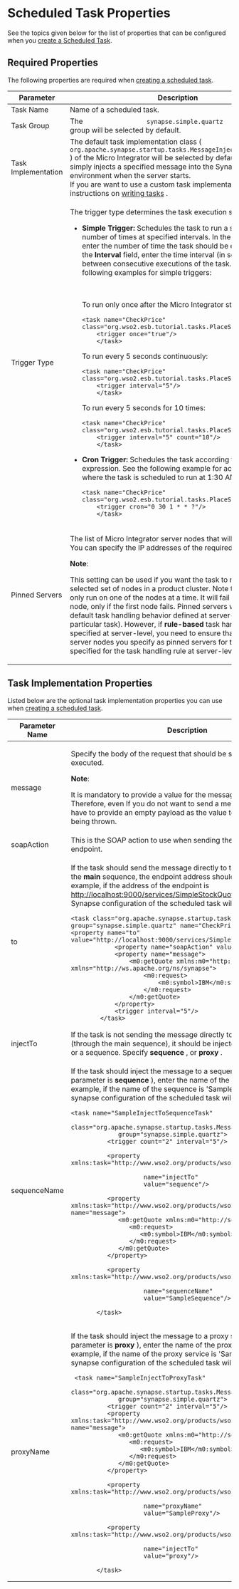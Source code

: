 # Scheduled Task Properties

See the topics given below for the list of properties that can be configured when you [create a Scheduled Task](../../develop/creating-artifacts/scheduling-esb-tasks.md).

## Required Properties

The following properties are required when [creating a scheduled task](../../develop/creating-artifacts/scheduling-esb-tasks.md).

<table>
   <thead>
      <tr class="header">
         <th>Parameter</th>
         <th>Description</th>
      </tr>
   </thead>
   <tbody>
      <tr class="odd">
         <td>Task Name</td>
         <td>Name of a scheduled task.</td>
      </tr>
      <tr class="even">
         <td>Task Group</td>
         <td>The <code>                 synapse.simple.quartz                </code> group will be selected by default.</td>
      </tr>
      <tr class="odd">
         <td>Task Implementation</td>
         <td>The default task implementation class ( <code>                 org.apache.synapse.startup.tasks.MessageInjector                </code> ) of the Micro Integrator will be selected by default. This class simply injects a specified message into the Synapse environment when the server starts.<br />
            If you are want to use a custom task implementation, see the instructions on <a href="../../../develop/customizations/creating-custom-task-scheduling">writing tasks</a> .
         </td>
      </tr>
      <tr class="even">
         <td>Trigger Type</td>
         <td>
            <div class="content-wrapper">
               <p>The trigger type determines the task execution schedule.</p>
               <ul>
                  <li>
                     <p><strong>Simple Trigger:</strong> Schedules the task to run a specified number of times at specified intervals. In the <strong>Count</strong> field, enter the number of time the task should be executed, and in the <strong>Interval</strong> field, enter the time interval (in seconds) between consecutive executions of the task. See the following examples for simple triggers:</p></br>
                     <div class="localtabs-macro">
                        <div class="aui-tabs horizontal-tabs" data-aui-responsive="true" role="application">
                           <div id="4703a6be07a54b79af66ebe01fab2cb9" class="tabs-pane active-pane" name="Only once">
                              <p>To run only once after the Micro Integrator starts:</p>
                              <div class="code panel pdl" style="border-width: 1px;">
                                 <div class="codeContent panelContent pdl">
                                    <div class="sourceCode" id="cb1" data-syntaxhighlighter-params="brush: java; gutter: false; theme: Confluence" data-theme="Confluence" style="brush: java; gutter: false; theme: Confluence">
                                       <pre class="sourceCode java"><code class="sourceCode java"><span id="cb1-1"><a href="#cb1-1"></a>&lt;task name=<span class="st">&quot;CheckPrice&quot;</span> <span class="kw">class</span>=<span class="st">&quot;org.wso2.esb.tutorial.tasks.PlaceStockOrderTask&quot;</span>&gt;</span>
    <span id="cb1-2"><a href="#cb1-2"></a>&lt;trigger once=<span class="st">&quot;true&quot;</span>/&gt;</span>
    <span id="cb1-3"><a href="#cb1-3"></a>&lt;/task&gt;</span></code></pre>
                                    </div>
                                 </div>
                              </div>
                           </div>
                           <div id="0ef990d2713b4ec2bc9faffda54498ab" class="tabs-pane" name="Every 5 seconds continuously">
                              <p>To run every 5 seconds continuously:</p>
                              <div class="code panel pdl" style="border-width: 1px;">
                                 <div class="codeContent panelContent pdl">
                                    <div class="sourceCode" id="cb2" data-syntaxhighlighter-params="brush: java; gutter: false; theme: Confluence" data-theme="Confluence" style="brush: java; gutter: false; theme: Confluence">
                                       <pre class="sourceCode java"><code class="sourceCode java"><span id="cb2-1"><a href="#cb2-1"></a>&lt;task name=<span class="st">&quot;CheckPrice&quot;</span> <span class="kw">class</span>=<span class="st">&quot;org.wso2.esb.tutorial.tasks.PlaceStockOrderTask&quot;</span>&gt;</span>
    <span id="cb2-2"><a href="#cb2-2"></a>&lt;trigger interval=<span class="st">&quot;5&quot;</span>/&gt;</span>
    <span id="cb2-3"><a href="#cb2-3"></a>&lt;/task&gt;</span></code></pre>
                                    </div>
                                 </div>
                              </div>
                           </div>
                           <div id="1aec3cd57f7044aa97b4bd094760ac79" class="tabs-pane" name="Every 5 seconds 10 times">
                              <p>To run every 5 seconds for 10 times:</p>
                              <div class="code panel pdl" style="border-width: 1px;">
                                 <div class="codeContent panelContent pdl">
                                    <div class="sourceCode" id="cb3" data-syntaxhighlighter-params="brush: java; gutter: false; theme: Confluence" data-theme="Confluence" style="brush: java; gutter: false; theme: Confluence">
                                       <pre class="sourceCode java"><code class="sourceCode java"><span id="cb3-1"><a href="#cb3-1"></a>&lt;task name=<span class="st">&quot;CheckPrice&quot;</span> <span class="kw">class</span>=<span class="st">&quot;org.wso2.esb.tutorial.tasks.PlaceStockOrderTask&quot;</span>&gt;</span>
    <span id="cb3-2"><a href="#cb3-2"></a>&lt;trigger interval=<span class="st">&quot;5&quot;</span> count=<span class="st">&quot;10&quot;</span>/&gt;</span>
    <span id="cb3-3"><a href="#cb3-3"></a>&lt;/task&gt;</span></code></pre>
                                    </div>
                                 </div>
                              </div>
                           </div>
                        </div>
                     </div>
                  </li>
                  <li>
                     <p><strong>Cron Trigger:</strong> Schedules the task according to a Cron expression. See the following example for acron trigger where the task is scheduled to run at 1:30 AM:</p>
                     <div class="code panel pdl" style="border-width: 1px;">
                        <div class="codeContent panelContent pdl">
                           <div class="sourceCode" id="cb4" data-syntaxhighlighter-params="brush: java; gutter: false; theme: Confluence" data-theme="Confluence" style="brush: java; gutter: false; theme: Confluence">
                              <pre class="sourceCode java"><code class="sourceCode java"><span id="cb4-1"><a href="#cb4-1"></a>&lt;task name=<span class="st">&quot;CheckPrice&quot;</span> <span class="kw">class</span>=<span class="st">&quot;org.wso2.esb.tutorial.tasks.PlaceStockOrderTask&quot;</span>&gt;</span>
    <span id="cb4-2"><a href="#cb4-2"></a>&lt;trigger cron=<span class="st">&quot;0 30 1 * * ?&quot;</span>/&gt;</span>
    <span id="cb4-3"><a href="#cb4-3"></a>&lt;/task&gt;</span></code></pre>
                           </div>
                        </div>
                     </div>
                  </li>
               </ul>
            </div>
         </td>
      </tr>
      <tr class="odd">
         <td>Pinned Servers</td>
         <td>
            <div class="content-wrapper">
               <p>The list of Micro Integrator server nodes that will run the task. You can specify the IP addresses of the required nodes.</p>
               <b>Note</b>:
               <p>This setting can be used if you want the task to run on a selected set of nodes in a product cluster. Note that the task will only run on one of the nodes at a time. It will fail over to another node, only if the first node fails. Pinned servers will override the default task handling behavior defined at server-level (for this particular task). However, if <strong>rule-based</strong> task handling is specified at server-level, you need to ensure that the same server nodes you specify as pinned servers for the task are also specified for the task handling rule at server-level.</p>
            </div>
         </td>
      </tr>
   </tbody>
</table>

## Task Implementation Properties

Listed below are the optional task implementation properties you can use when [creating a scheduled task](../../develop/creating-artifacts/scheduling-esb-tasks.md).

<table>
   <thead>
      <tr class="header">
         <th>Parameter Name</th>
         <th>Description</th>
      </tr>
   </thead>
   <tbody>
      <tr class="odd">
         <td>message</td>
         <td>
            <div class="content-wrapper">
               <p>Specify the body of the request that should be sent when the task is executed.</p>
               <b>Note</b>:
               <p>It is mandatory to provide a value for the message property. Therefore, even If you do not want to send a message body, you have to provide an empty payload as the value to avoid an exception being thrown.</p>
            </div>
         </td>
      </tr>
      <tr class="even">
         <td>soapAction</td>
         <td>This is the SOAP action to use when sending the message to the endpoint.</td>
      </tr>
      <tr class="odd">
         <td>to</td>
         <td>
            <div class="content-wrapper">
               <p>If the task should send the message directly to the endpoint through the <strong>main</strong> sequence, the endpoint address should be specified. For example, if the address of the endpoint is <a href="http://localhost:9000/services/SimpleStockQuoteService">http://localhost:9000/services/SimpleStockQuoteService</a> , the Synapse configuration of the scheduled task will be as follows:</p>
               <div class="code panel pdl" style="border-width: 1px;">
                  <div class="codeContent panelContent pdl">
                     <div class="sourceCode" id="cb1" data-syntaxhighlighter-params="brush: java; gutter: false; theme: Confluence" data-theme="Confluence" style="brush: java; gutter: false; theme: Confluence">
                        <pre class="sourceCode java"><code class="sourceCode java"><span id="cb1-1"><a href="#cb1-1"></a>&lt;task <span class="kw">class</span>=<span class="st">&quot;org.apache.synapse.startup.tasks.MessageInjector&quot;</span> group=<span class="st">&quot;synapse.simple.quartz&quot;</span> name=<span class="st">&quot;CheckPrice&quot;</span>&gt;        &lt;property name=<span class="st">&quot;to&quot;</span> value=<span class="st">&quot;http://localhost:9000/services/SimpleStockQuoteService&quot;</span>/&gt;</span>
    <span id="cb1-2"><a href="#cb1-2"></a>        &lt;property name=<span class="st">&quot;soapAction&quot;</span> value=<span class="st">&quot;urn:getQuote&quot;</span>/&gt;</span>
    <span id="cb1-3"><a href="#cb1-3"></a>        &lt;property name=<span class="st">&quot;message&quot;</span>&gt;</span>
    <span id="cb1-4"><a href="#cb1-4"></a>            &lt;m0:getQuote xmlns:m0=<span class="st">&quot;http://services.samples&quot;</span> xmlns=<span class="st">&quot;http://ws.apache.org/ns/synapse&quot;</span>&gt;</span>
    <span id="cb1-5"><a href="#cb1-5"></a>                &lt;m0:request&gt;</span>
    <span id="cb1-6"><a href="#cb1-6"></a>                    &lt;m0:symbol&gt;IBM&lt;/m0:symbol&gt;</span>
    <span id="cb1-7"><a href="#cb1-7"></a>                &lt;/m0:request&gt;</span>
    <span id="cb1-8"><a href="#cb1-8"></a>            &lt;/m0:getQuote&gt;</span>
    <span id="cb1-9"><a href="#cb1-9"></a>        &lt;/property&gt;</span>
    <span id="cb1-10"><a href="#cb1-10"></a>        &lt;trigger interval=<span class="st">&quot;5&quot;</span>/&gt;</span>
    <span id="cb1-11"><a href="#cb1-11"></a>    &lt;/task&gt;</span></code></pre>
                     </div>
                  </div>
               </div>
            </div>
         </td>
      </tr>
      <tr class="even">
         <td>injectTo</td>
         <td>If the task is not sending the message directly to the endpoint (through the main sequence), it should be injected to proxy service or a sequence. Specify <strong>sequence</strong> , or <strong>proxy</strong> .</td>
      </tr>
      <tr class="odd">
         <td>sequenceName</td>
         <td>
            <div class="content-wrapper">
               <p>If the task should inject the message to a sequence ( <strong>injectTo</strong> parameter is <strong>sequence</strong> ), enter the name of the sequence. For example, if the name of the sequence is 'SampleSequence', the synapse configuration of the scheduled task will be as follows:</p>
               <div class="code panel pdl" style="border-width: 1px;">
                  <div class="codeContent panelContent pdl">
                     <div class="sourceCode" id="cb2" data-syntaxhighlighter-params="brush: java; gutter: false; theme: Confluence" data-theme="Confluence" style="brush: java; gutter: false; theme: Confluence">
                        <pre class="sourceCode java"><code class="sourceCode java"><span id="cb2-1"><a href="#cb2-1"></a>&lt;task name=<span class="st">&quot;SampleInjectToSequenceTask&quot;</span></span>
    <span id="cb2-2"><a href="#cb2-2"></a>         <span class="kw">class</span>=<span class="st">&quot;org.apache.synapse.startup.tasks.MessageInjector&quot;</span></span>
    <span id="cb2-3"><a href="#cb2-3"></a>         group=<span class="st">&quot;synapse.simple.quartz&quot;</span>&gt;</span>
    <span id="cb2-4"><a href="#cb2-4"></a>      &lt;trigger count=<span class="st">&quot;2&quot;</span> interval=<span class="st">&quot;5&quot;</span>/&gt;</span>
    <span id="cb2-5"><a href="#cb2-5"></a></span>
    <span id="cb2-6"><a href="#cb2-6"></a>      &lt;property xmlns:task=<span class="st">&quot;http://www.wso2.org/products/wso2commons/tasks&quot;</span></span>
    <span id="cb2-7"><a href="#cb2-7"></a></span>
    <span id="cb2-8"><a href="#cb2-8"></a>                name=<span class="st">&quot;injectTo&quot;</span></span>
    <span id="cb2-9"><a href="#cb2-9"></a>                value=<span class="st">&quot;sequence&quot;</span>/&gt;</span>
    <span id="cb2-10"><a href="#cb2-10"></a></span>
    <span id="cb2-11"><a href="#cb2-11"></a>      &lt;property xmlns:task=<span class="st">&quot;http://www.wso2.org/products/wso2commons/tasks&quot;</span> name=<span class="st">&quot;message&quot;</span>&gt;</span>
    <span id="cb2-12"><a href="#cb2-12"></a>         &lt;m0:getQuote xmlns:m0=<span class="st">&quot;http://services.samples&quot;</span>&gt;</span>
    <span id="cb2-13"><a href="#cb2-13"></a>            &lt;m0:request&gt;</span>
    <span id="cb2-14"><a href="#cb2-14"></a>               &lt;m0:symbol&gt;IBM&lt;/m0:symbol&gt;</span>
    <span id="cb2-15"><a href="#cb2-15"></a>            &lt;/m0:request&gt;</span>
    <span id="cb2-16"><a href="#cb2-16"></a>         &lt;/m0:getQuote&gt;</span>
    <span id="cb2-17"><a href="#cb2-17"></a>      &lt;/property&gt;</span>
    <span id="cb2-18"><a href="#cb2-18"></a></span>
    <span id="cb2-19"><a href="#cb2-19"></a>      &lt;property xmlns:task=<span class="st">&quot;http://www.wso2.org/products/wso2commons/tasks&quot;</span></span>
    <span id="cb2-20"><a href="#cb2-20"></a></span>
    <span id="cb2-21"><a href="#cb2-21"></a>                name=<span class="st">&quot;sequenceName&quot;</span></span>
    <span id="cb2-22"><a href="#cb2-22"></a>                value=<span class="st">&quot;SampleSequence&quot;</span>/&gt;</span>
    <span id="cb2-23"><a href="#cb2-23"></a></span>
    <span id="cb2-24"><a href="#cb2-24"></a>   &lt;/task&gt;</span></code></pre>
                     </div>
                  </div>
               </div>
            </div>
         </td>
      </tr>
      <tr class="even">
         <td>proxyName</td>
         <td>
            <div class="content-wrapper">
               <p>If the task should inject the message to a proxy service ( <strong>injectTo</strong> parameter is <strong>proxy</strong> ), enter the name of the proxy service. For example, if the name of the proxy service is 'SampleProxy', the synapse configuration of the scheduled task will be as follows:</p>
               <div class="code panel pdl" style="border-width: 1px;">
                  <div class="codeContent panelContent pdl">
                     <div class="sourceCode" id="cb3" data-syntaxhighlighter-params="brush: java; gutter: false; theme: Confluence" data-theme="Confluence" style="brush: java; gutter: false; theme: Confluence">
                        <pre class="sourceCode java"><code class="sourceCode java"><span id="cb3-1"><a href="#cb3-1"></a> &lt;task name=<span class="st">&quot;SampleInjectToProxyTask&quot;</span></span>
    <span id="cb3-2"><a href="#cb3-2"></a>         <span class="kw">class</span>=<span class="st">&quot;org.apache.synapse.startup.tasks.MessageInjector&quot;</span></span>
    <span id="cb3-3"><a href="#cb3-3"></a>         group=<span class="st">&quot;synapse.simple.quartz&quot;</span>&gt;</span>
    <span id="cb3-4"><a href="#cb3-4"></a>      &lt;trigger count=<span class="st">&quot;2&quot;</span> interval=<span class="st">&quot;5&quot;</span>/&gt;</span>
    <span id="cb3-5"><a href="#cb3-5"></a>      &lt;property xmlns:task=<span class="st">&quot;http://www.wso2.org/products/wso2commons/tasks&quot;</span> name=<span class="st">&quot;message&quot;</span>&gt;</span>
    <span id="cb3-6"><a href="#cb3-6"></a>         &lt;m0:getQuote xmlns:m0=<span class="st">&quot;http://services.samples&quot;</span>&gt;</span>
    <span id="cb3-7"><a href="#cb3-7"></a>            &lt;m0:request&gt;</span>
    <span id="cb3-8"><a href="#cb3-8"></a>               &lt;m0:symbol&gt;IBM&lt;/m0:symbol&gt;</span>
    <span id="cb3-9"><a href="#cb3-9"></a>            &lt;/m0:request&gt;</span>
    <span id="cb3-10"><a href="#cb3-10"></a>         &lt;/m0:getQuote&gt;</span>
    <span id="cb3-11"><a href="#cb3-11"></a>      &lt;/property&gt;</span>
    <span id="cb3-12"><a href="#cb3-12"></a></span>
    <span id="cb3-13"><a href="#cb3-13"></a>      &lt;property xmlns:task=<span class="st">&quot;http://www.wso2.org/products/wso2commons/tasks&quot;</span></span>
    <span id="cb3-14"><a href="#cb3-14"></a></span>
    <span id="cb3-15"><a href="#cb3-15"></a>                name=<span class="st">&quot;proxyName&quot;</span></span>
    <span id="cb3-16"><a href="#cb3-16"></a>                value=<span class="st">&quot;SampleProxy&quot;</span>/&gt;</span>
    <span id="cb3-17"><a href="#cb3-17"></a></span>
    <span id="cb3-18"><a href="#cb3-18"></a>      &lt;property xmlns:task=<span class="st">&quot;http://www.wso2.org/products/wso2commons/tasks&quot;</span></span>
    <span id="cb3-19"><a href="#cb3-19"></a>                </span>
    <span id="cb3-20"><a href="#cb3-20"></a>                name=<span class="st">&quot;injectTo&quot;</span></span>
    <span id="cb3-21"><a href="#cb3-21"></a>                value=<span class="st">&quot;proxy&quot;</span>/&gt;</span>
    <span id="cb3-22"><a href="#cb3-22"></a></span>
    <span id="cb3-23"><a href="#cb3-23"></a>   &lt;/task&gt;</span></code></pre>
                     </div>
                  </div>
               </div>
            </div>
         </td>
      </tr>
   </tbody>
</table>